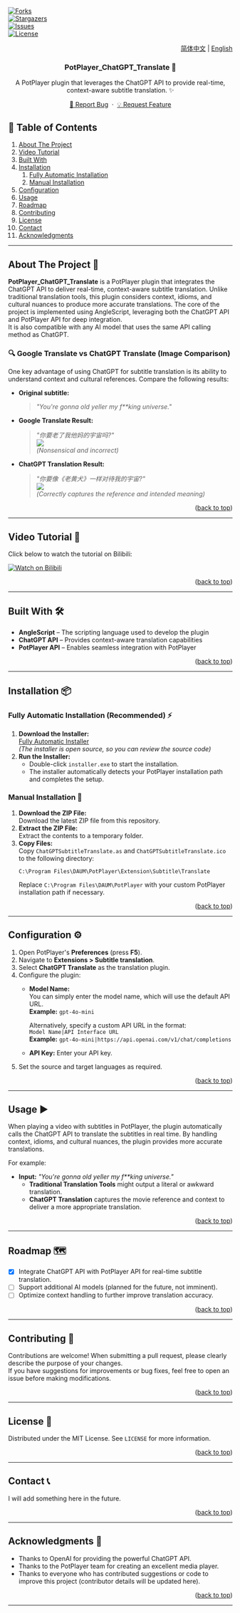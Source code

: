 <a id="readme-top"></a>

[![Forks][forks-shield]][forks-url]  
[![Stargazers][stars-shield]][stars-url]  
[![Issues][issues-shield]][issues-url]  
[![License][license-shield]][license-url]

<div style="text-align: right;">
  <a href="https://github.com/Felix3322/PotPlayer_ChatGPT_Translate/blob/master/readme_res/readme_zh.md">简体中文</a> | 
  <a href="https://github.com/Felix3322/PotPlayer_ChatGPT_Translate/blob/master/readme.md">English</a>
</div>

<div align="center">
  <h3 align="center">PotPlayer_ChatGPT_Translate 🚀</h3>
  <p align="center">
    A PotPlayer plugin that leverages the ChatGPT API to provide real-time, context-aware subtitle translation. ✨
  </p>
  <p align="center">
    <a href="https://github.com/Felix3322/PotPlayer_ChatGPT_Translate/issues/new?labels=bug&template=bug-report---.md">🐞 Report Bug</a>
    &nbsp;&middot;&nbsp;
    <a href="https://github.com/Felix3322/PotPlayer_ChatGPT_Translate/issues/new?labels=enhancement&template=feature-request---.md">💡 Request Feature</a>
  </p>
</div>

<!-- HTML Directory (Table of Contents) -->
<div>
  <h2>📑 Table of Contents</h2>
  <ol>
    <li><a href="#about-the-project">About The Project</a></li>
    <li><a href="#video-tutorial">Video Tutorial</a></li>
    <li><a href="#built-with">Built With</a></li>
    <li>
      <a href="#installation">Installation</a>
      <ol>
        <li><a href="#fully-automatic-installation">Fully Automatic Installation</a></li>
        <li><a href="#manual-installation">Manual Installation</a></li>
      </ol>
    </li>
    <li><a href="#configuration">Configuration</a></li>
    <li><a href="#usage">Usage</a></li>
    <li><a href="#roadmap">Roadmap</a></li>
    <li><a href="#contributing">Contributing</a></li>
    <li><a href="#license">License</a></li>
    <li><a href="#contact">Contact</a></li>
    <li><a href="#acknowledgments">Acknowledgments</a></li>
  </ol>
</div>

---

## About The Project 💬

**PotPlayer_ChatGPT_Translate** is a PotPlayer plugin that integrates the ChatGPT API to deliver real-time, context-aware subtitle translation. Unlike traditional translation tools, this plugin considers context, idioms, and cultural nuances to produce more accurate translations. The core of the project is implemented using AngleScript, leveraging both the ChatGPT API and PotPlayer API for deep integration.  
It is also compatible with any AI model that uses the same API calling method as ChatGPT.

### 🔍 Google Translate vs ChatGPT Translate (Image Comparison)

One key advantage of using ChatGPT for subtitle translation is its ability to understand context and cultural references. Compare the following results:

- **Original subtitle:**  
  > *"You're gonna old yeller my f**king universe."*

- **Google Translate Result:**  
  > *"你要老了我他妈的宇宙吗?"*  
  ![](https://github.com/Felix3322/PotPlayer_Chatgpt_Translate/blob/master/readme_res/Google%20translate.png)  
  _(Nonsensical and incorrect)_

- **ChatGPT Translation Result:**  
  > *"你要像《老黄犬》一样对待我的宇宙?"*  
  ![](https://github.com/Felix3322/PotPlayer_Chatgpt_Translate/blob/master/readme_res/Chatgpt.png)  
  _(Correctly captures the reference and intended meaning)_

<p align="right">(<a href="#readme-top">back to top</a>)</p>

---

## Video Tutorial 🎥

Click below to watch the tutorial on Bilibili:

<a href="https://www.bilibili.com/video/BV1w9FzegEbM" title="Watch on Bilibili">
  <img src="https://i1.hdslb.com/bfs/archive/88992bd0e80ff751771e78675a558b663a728028.jpg" alt="Watch on Bilibili">
</a>

<p align="right">(<a href="#readme-top">back to top</a>)</p>

---

## Built With 🛠

- **AngleScript** – The scripting language used to develop the plugin  
- **ChatGPT API** – Provides context-aware translation capabilities  
- **PotPlayer API** – Enables seamless integration with PotPlayer

<p align="right">(<a href="#readme-top">back to top</a>)</p>

---

## Installation 📦

### Fully Automatic Installation (Recommended) ⚡

1. **Download the Installer:**  
   [Fully Automatic Installer](https://github.com/Felix3322/PotPlayer_ChatGPT_Translate/releases/download/exe_installer/installer.exe)  
   *(The installer is open source, so you can review the source code)*
2. **Run the Installer:**  
   - Double-click `installer.exe` to start the installation.  
   - The installer automatically detects your PotPlayer installation path and completes the setup.

### Manual Installation 🔧

1. **Download the ZIP File:**  
   Download the latest ZIP file from this repository.
2. **Extract the ZIP File:**  
   Extract the contents to a temporary folder.
3. **Copy Files:**  
   Copy `ChatGPTSubtitleTranslate.as` and `ChatGPTSubtitleTranslate.ico` to the following directory:
   ```
   C:\Program Files\DAUM\PotPlayer\Extension\Subtitle\Translate
   ```
   Replace `C:\Program Files\DAUM\PotPlayer` with your custom PotPlayer installation path if necessary.

<p align="right">(<a href="#readme-top">back to top</a>)</p>

---

## Configuration ⚙️

1. Open PotPlayer's **Preferences** (press **F5**).
2. Navigate to **Extensions > Subtitle translation**.
3. Select **ChatGPT Translate** as the translation plugin.
4. Configure the plugin:
    - **Model Name:**  
      You can simply enter the model name, which will use the default API URL.  
      **Example:** `gpt-4o-mini`  
      
      Alternatively, specify a custom API URL in the format:  
      `Model Name|API Interface URL`  
      **Example:** `gpt-4o-mini|https://api.openai.com/v1/chat/completions`
    - **API Key:** Enter your API key.
5. Set the source and target languages as required.

<p align="right">(<a href="#readme-top">back to top</a>)</p>

---

## Usage ▶️

When playing a video with subtitles in PotPlayer, the plugin automatically calls the ChatGPT API to translate the subtitles in real time. By handling context, idioms, and cultural nuances, the plugin provides more accurate translations.

For example:  
- **Input:** *"You're gonna old yeller my f**king universe."*  
  - **Traditional Translation Tools** might output a literal or awkward translation.  
  - **ChatGPT Translation** captures the movie reference and context to deliver a more appropriate translation.

<p align="right">(<a href="#readme-top">back to top</a>)</p>

---

## Roadmap 🗺

- [x] Integrate ChatGPT API with PotPlayer API for real-time subtitle translation.  
- [ ] Support additional AI models (planned for the future, not imminent).  
- [ ] Optimize context handling to further improve translation accuracy.

<p align="right">(<a href="#readme-top">back to top</a>)</p>

---

## Contributing 🤝

Contributions are welcome! When submitting a pull request, please clearly describe the purpose of your changes.  
If you have suggestions for improvements or bug fixes, feel free to open an issue before making modifications.

<p align="right">(<a href="#readme-top">back to top</a>)</p>

---

## License 📄

Distributed under the MIT License. See `LICENSE` for more information.

<p align="right">(<a href="#readme-top">back to top</a>)</p>

---

## Contact 📞

I will add something here in the future.

<p align="right">(<a href="#readme-top">back to top</a>)</p>

---

## Acknowledgments 🙏

- Thanks to OpenAI for providing the powerful ChatGPT API.  
- Thanks to the PotPlayer team for creating an excellent media player.  
- Thanks to everyone who has contributed suggestions or code to improve this project (contributor details will be updated here).

<p align="right">(<a href="#readme-top">back to top</a>)</p>

---

<!-- MARKDOWN LINKS & IMAGES -->
[stars-shield]: https://img.shields.io/github/stars/Felix3322/PotPlayer_ChatGPT_Translate.svg?style=for-the-badge
[stars-url]: https://github.com/Felix3322/PotPlayer_ChatGPT_Translate/stargazers
[forks-shield]: https://img.shields.io/github/forks/Felix3322/PotPlayer_ChatGPT_Translate.svg?style=for-the-badge
[forks-url]: https://github.com/Felix3322/PotPlayer_ChatGPT_Translate/network/members
[issues-shield]: https://img.shields.io/github/issues/Felix3322/PotPlayer_ChatGPT_Translate.svg?style=for-the-badge
[issues-url]: https://github.com/Felix3322/PotPlayer_ChatGPT_Translate/issues
[license-shield]: https://img.shields.io/github/license/Felix3322/PotPlayer_ChatGPT_Translate.svg?style=for-the-badge
[license-url]: https://github.com/Felix3322/PotPlayer_ChatGPT_Translate/blob/master/LICENSE
